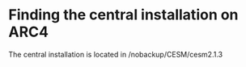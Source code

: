 # Finding the central installation on ARC4

The central installation is located in /nobackup/CESM/cesm2.1.3